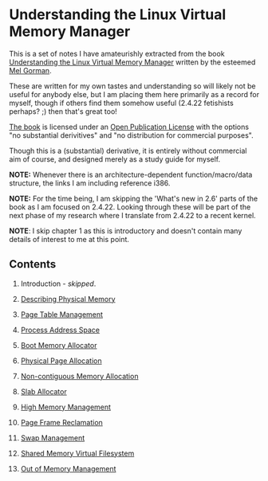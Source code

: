 # Understanding the Linux Virtual Memory Manager

This is a set of notes I have amateurishly extracted from the book
[Understanding the Linux Virtual Memory Manager][amazon] written by the esteemed
[Mel Gorman][mel].

These are written for my own tastes and understanding so will likely not be
useful for anybody else, but I am placing them here primarily as a record for
myself, though if others find them somehow useful (2.4.22 fetishists perhaps? ;)
then that's great too!

[The book][book] is licensed under an [Open Publication License][license] with
the options "no substantial derivitives" and "no distribution for commercial
purposes".

Though this is a (substantial) derivative, it is entirely without commercial aim
of course, and designed merely as a study guide for myself.

__NOTE:__ Whenever there is an architecture-dependent function/macro/data
structure, the links I am including reference i386.

__NOTE:__ For the time being, I am skipping the 'What's new in 2.6' parts of the
book as I am focused on 2.4.22. Looking through these will be part of the next
phase of my research where I translate from 2.4.22 to a recent kernel.

__NOTE__: I skip chapter 1 as this is introductory and doesn't contain many
details of interest to me at this point.

## Contents

1. Introduction - _skipped_.

2. [Describing Physical Memory](2.md)

3. [Page Table Management](3.md)

4. [Process Address Space](4.md)

5. [Boot Memory Allocator](5.md)

6. [Physical Page Allocation](6.md)

7. [Non-contiguous Memory Allocation](7.md)

8. [Slab Allocator](8.md)

9. [High Memory Management](9.md)

10. [Page Frame Reclamation](10.md)

11. [Swap Management](11.md)

12. [Shared Memory Virtual Filesystem](12.md)

13. [Out of Memory Management](13.md)

[amazon]:http://www.amazon.co.uk/Understanding-Virtual-Memory-Manager-Perens/dp/0131453483
[mel]:http://www.csn.ul.ie/~mel/blog/
[book]:https://www.kernel.org/doc/gorman/
[license]:https://www.kernel.org/doc/gorman/license.html

